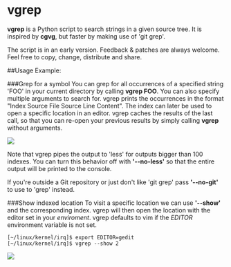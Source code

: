 # vgrep

**vgrep** is a Python script to search strings in a given source tree.  It is
inspired by **cgvg**, but faster by making use of 'git grep'.

The script is in an early version.  Feedback & patches are always welcome.  Feel
free to copy, change, distribute and share.

##Usage Example:

###Grep for a symbol
You can grep for all occurrences of a specified string 'FOO' in your current
directory by calling **vgrep FOO**.  You can also specify multiple arguments
to search for.  vgrep prints the occurrences in the format "Index  Source File
Source Line  Content".  The index can later be used to open a specific location
in an editor.  vgrep caches the results of the last call, so that you can
re-open your previous results by simply calling **vgrep** without arguments.

![](https://github.com/vrothberg/vgrep/blob/master/screenshots/grep_example.png)

Note that vgrep pipes the output to 'less' for outputs bigger than 100 indexes.
You can turn this behavior off with **'--no-less'** so that the entire output
will be printed to the console.

If you're outside a Git repository or just don't like 'git grep' pass
**'--no-git'** to use to 'grep' instead.

###Show indexed location
To visit a specific location we can use **'--show'** and the corresponding
index.  vgrep will then open the location with the editor set in your
*enviroment*.  vgrep defaults to vim if the *EDITOR* environment variable is not
set.

```
[~/linux/kernel/irq]$ export EDITOR=gedit
[~/linux/kernel/irq]$ vgrep --show 2
```

![](https://github.com/vrothberg/vgrep/blob/master/screenshots/show_example.png)
